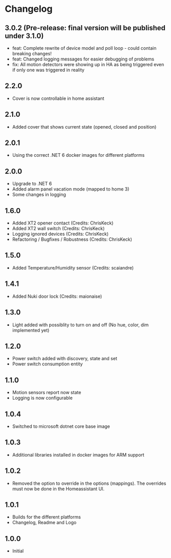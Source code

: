 # Changelog
## 3.0.2 (Pre-release: final version will be published under 3.1.0)

- feat: Complete rewrite of device model and poll loop - could contain breaking changes!
- feat: Changed logging messages for easier debugging of problems
- fix: All motion detectors were showing up in HA as being triggered even if only one was triggered in reality

## 2.2.0

- Cover is now controllable in home assistant

## 2.1.0

- Added cover that shows current state (opened, closed and position)

## 2.0.1

 - Using the correct .NET 6 docker images for different platforms

## 2.0.0

 - Upgrade to .NET 6
 - Added alarm panel vacation mode (mapped to home 3)
 - Some changes in logging

## 1.6.0

- Added XT2 opener contact (Credits: ChrisKeck)
- Added XT2 wall switch (Credits: ChrisKeck)
- Logging ignored devices (Credits: ChrisKeck)
- Refactoring / Bugfixes / Robustness (Credits: ChrisKeck)

## 1.5.0

- Added Temperature/Humidity sensor (Credits: scaiandre)

## 1.4.1

- Added Nuki door lock (Credits: maionaise)

## 1.3.0

- Light added with possiblity to turn on and off (No hue, color, dim implemented yet)

## 1.2.0

- Power switch added with discovery, state and set
- Power switch consumption entity

## 1.1.0

- Motion sensors report now state
- Logging is now configurable

## 1.0.4

- Switched to microsoft dotnet core base image

## 1.0.3

- Additional libraries installed in docker images for ARM support

## 1.0.2

- Removed the option to override in the options (mappings). The overrides must now be done in the Homeassistant UI.

## 1.0.1

- Builds for the different platforms
- Changelog, Readme and Logo

## 1.0.0

- Initial
